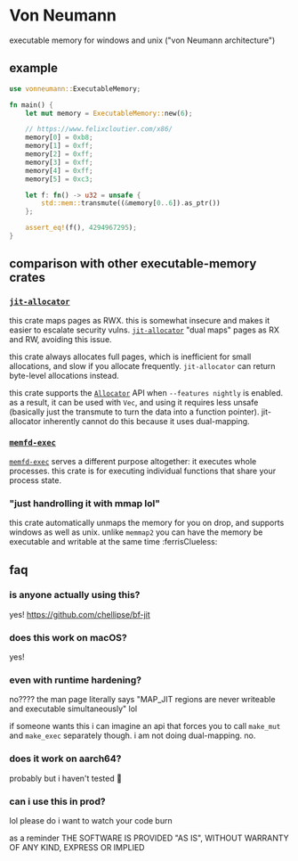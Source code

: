 Von Neumann
=====

executable memory for windows and unix ("von Neumann architecture")

## example

```rust
use vonneumann::ExecutableMemory;

fn main() {
    let mut memory = ExecutableMemory::new(6);

    // https://www.felixcloutier.com/x86/
    memory[0] = 0xb8;
    memory[1] = 0xff;
    memory[2] = 0xff;
    memory[3] = 0xff;
    memory[4] = 0xff;
    memory[5] = 0xc3;

    let f: fn() -> u32 = unsafe {
        std::mem::transmute((&memory[0..6]).as_ptr())
    };

    assert_eq!(f(), 4294967295);
}
```

## comparison with other executable-memory crates

### [`jit-allocator`]

this crate maps pages as RWX. this is somewhat insecure and makes it easier to escalate security vulns. [`jit-allocator`] "dual maps" pages as RX and RW, avoiding this issue.

this crate always allocates full pages, which is inefficient for small allocations, and slow if you allocate frequently. `jit-allocator` can return byte-level allocations instead.

this crate supports the [`Allocator`] API when `--features nightly` is enabled. as a result, it can be used with `Vec`, and using it requires less unsafe (basically just the transmute to turn the data into a function pointer). jit-allocator inherently cannot do this because it uses dual-mapping.

[`Allocator`]: https://doc.rust-lang.org/nightly/std/alloc/trait.Allocator.html
[`jit-allocator`]: https://docs.rs/crate/jit-allocator/

### [`memfd-exec`]

[`memfd-exec`] serves a different purpose altogether: it executes whole processes. this crate is for executing individual functions that share your process state.

[`memfd-exec`]: https://lib.rs/crates/memfd-exec

### "just handrolling it with mmap lol"

this crate automatically unmaps the memory for you on drop, and supports windows as well as unix.
unlike `memmap2` you can have the memory be executable and writable at the same time :ferrisClueless:

## faq

### is anyone actually using this?

yes! <https://github.com/chellipse/bf-jit>

### does this work on macOS?

yes!

### even with runtime hardening?

no???? the man page literally says "MAP_JIT regions are never writeable and executable simultaneously" lol

if someone wants this i can imagine an api that forces you to call `make_mut` and `make_exec` separately though. i am not doing dual-mapping. no.

### does it work on aarch64?

probably but i haven't tested 🤪

### can i use this in prod?

lol please do i want to watch your code burn

as a reminder THE SOFTWARE IS PROVIDED "AS IS", WITHOUT WARRANTY OF ANY KIND, EXPRESS OR IMPLIED
